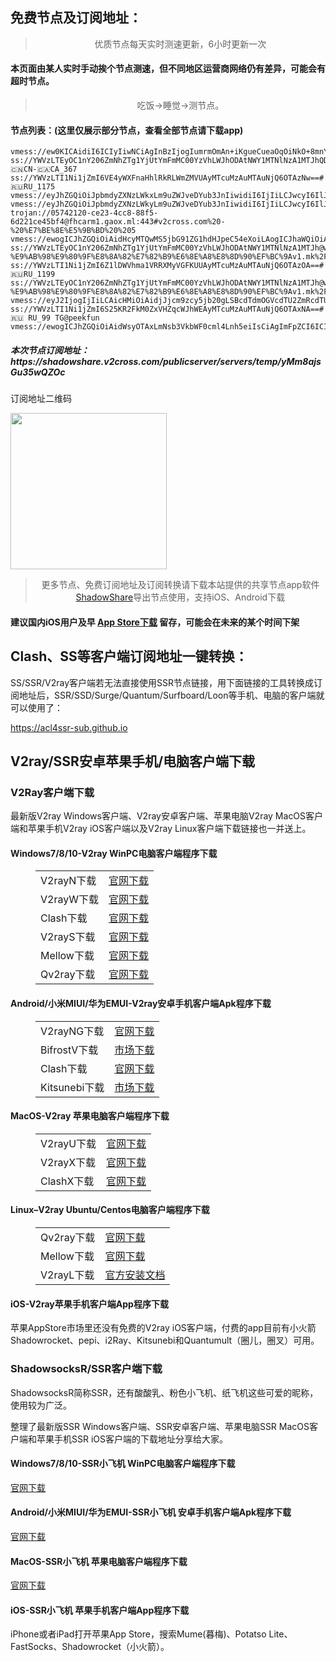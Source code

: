 
<h2>免费节点及订阅地址：</h2>
<blockquote>
<p style="text-align: center;">优质节点每天实时测速更新，6小时更新一次</p>
</blockquote>
<h4>本页面由某人实时手动挨个节点测速，但不同地区运营商网络仍有差异，可能会有超时节点。</h4>
<blockquote>
<p style="text-align: center;">吃饭->睡觉->测节点。</p>
</blockquote>
<h4>节点列表：(这里仅展示部分节点，查看全部节点请下载app)</h4>

```ss://YWVzLTEyOC1nY206ZmNhZTg1YjUtYmFmMC00YzVhLWJhODAtNWY1MTNlNzA1MTJh@w2.v2mmy.xyz:44825#CN-%E9%AB%98%E9%80%9F%E8%8A%82%E7%82%B9%E6%8E%A8%E8%8D%90%EF%BC%9Av1.mk%2Fvip
vmess://ew0KICAidiI6ICIyIiwNCiAgInBzIjogIumrmOmAn+iKgueCueaOqOiNkO+8mnYyY3Jvc3MuY29tIiwNCiAgImFkZCI6ICJ2NS5zc3JzdWIuY29tIiwNCiAgInBvcnQiOiAiNDQzIiwNCiAgImlkIjogIjYyMGQ4MmE4LTIyYmEtNDk0NS05MGJhLWEyYmVkMWNkZTFkMiIsDQogICJhaWQiOiAiMCIsDQogICJzY3kiOiAiYXV0byIsDQogICJuZXQiOiAid3MiLA0KICAidHlwZSI6ICJub25lIiwNCiAgImhvc3QiOiAidjUuc3Nyc3ViLmNvbSIsDQogICJwYXRoIjogIi9hcGkvdjMvZG93bmxvYWQuZ2V0RmlsZSIsDQogICJ0bHMiOiAidGxzIiwNCiAgInNuaSI6ICIiLA0KICAiYWxwbiI6ICIiDQp9
ss://YWVzLTEyOC1nY206ZmNhZTg1YjUtYmFmMC00YzVhLWJhODAtNWY1MTNlNzA1MTJhQDE4My4yNDAuMTI0LjIwMDo0NDgyMw==#Relay_🇨🇳CN-🇨🇦CA_367
ss://YWVzLTI1Ni1jZmI6VE4yWXFnaHhlRkRLWmZMVUAyMTcuMzAuMTAuNjQ6OTAzNw==#🇷🇺RU_1175
vmess://eyJhZGQiOiJpbmdyZXNzLWkxLm9uZWJveDYub3JnIiwidiI6IjIiLCJwcyI6IlJlbGF5X/Cfh6jwn4ezQ04t8J+PgVpaXzM4MiIsInBvcnQiOjM4MjAxLCJpZCI6Ijc5Mzg2Njg1LTE2ZGEtMzI3Yy05ZTE0LWFhNmQ3MDJkODZiYyIsImFpZCI6IjEiLCJuZXQiOiJ3cyIsInR5cGUiOiIiLCJob3N0Ijoid3d3Lml2cG5wcm8ubmV0IiwicGF0aCI6Ii9obHMvY2N0djVwaGQubTN1OCIsInRscyI6IiJ9
vmess://eyJhZGQiOiJpbmdyZXNzLWkyLm9uZWJveDYub3JnIiwidiI6IjIiLCJwcyI6IlJlbGF5X/Cfh6jwn4ezQ04t8J+PgVpaXzM4NSIsInBvcnQiOjM4MTA0LCJpZCI6Ijc5Mzg2Njg1LTE2ZGEtMzI3Yy05ZTE0LWFhNmQ3MDJkODZiYyIsImFpZCI6IjEiLCJuZXQiOiJ3cyIsInR5cGUiOiIiLCJob3N0Ijoid3d3Lml2cG5wcm8ubmV0IiwicGF0aCI6Ii9obHMvY2N0djVwaGQubTN1OCIsInRscyI6IiJ9
trojan://05742120-ce23-4cc8-88f5-6d221ce45bf4@fhcarm1.gaox.ml:443#v2cross.com%20-%20%E7%BE%8E%E5%9B%BD%20%205
vmess://ewogICJhZGQiOiAidHcyMTQwMS5jbG91ZG1hdHJpeC54eXoiLAogICJhaWQiOiAiMiIsCiAgImhvc3QiOiAiIiwKICAiaWQiOiAiNDc5YTlkYmMtYjg5Ni0zZmM3LThmNjgtYzI2YzkyZjNhZTJhIiwKICAibmV0IjogIndzIiwKICAicGF0aCI6ICIvaGxzL2NjdHY1cGhkLm0zdTgiLAogICJwb3J0IjogIjIxNDAxIiwKICAicHMiOiAi5Lit5Zu9LeWPsOa5vjfjgJAxeOOAkSIsCiAgInNlY3VyaXR5IjogImF1dG8iLAogICJ0bHMiOiAiIiwKICAidHlwZSI6ICIiLAogICJ1cmxfZ3JvdXAiOiAiZ2l0bGFi8J+QuSIsCiAgInYiOiAiMiIKfQ==
ss://YWVzLTEyOC1nY206ZmNhZTg1YjUtYmFmMC00YzVhLWJhODAtNWY1MTNlNzA1MTJh@w2.v2mmy.xyz:44826#CN-%E9%AB%98%E9%80%9F%E8%8A%82%E7%82%B9%E6%8E%A8%E8%8D%90%EF%BC%9Av1.mk%2Fvip
ss://YWVzLTI1Ni1jZmI6Z1lDWVhma1VRRXMyVGFKUUAyMTcuMzAuMTAuNjQ6OTAzOA==#🇷🇺RU_1199
ss://YWVzLTEyOC1nY206ZmNhZTg1YjUtYmFmMC00YzVhLWJhODAtNWY1MTNlNzA1MTJh@w3.v2mmy.xyz:44817#CN-%E9%AB%98%E9%80%9F%E8%8A%82%E7%82%B9%E6%8E%A8%E8%8D%90%EF%BC%9Av1.mk%2Fvip
vmess://eyJ2IjogIjIiLCAicHMiOiAidjJjcm9zcy5jb20gLSBcdTdmOGVcdTU2ZmRcdTUyYTBcdTUyMjlcdTc5OGZcdTVjM2NcdTRlOWFcdTVkZGVcdTZkMWJcdTY3NDlcdTc3ZjZDaG9vcGFcdTY1NzBcdTYzNmVcdTRlMmRcdTVmYzMgNCIsICJhZGQiOiAiNDUuNzYuMTczLjI1MCIsICJwb3J0IjogIjY1MzQwIiwgInR5cGUiOiAibm9uZSIsICJpZCI6ICJiNjIwZDc4YS1kM2E3LTQ5NmYtYWYzMi01NjUxODU0NzNlYjgiLCAiYWlkIjogIjAiLCAibmV0IjogIndzIiwgInBhdGgiOiAiLzVDaTNoNllCLyIsICJob3N0IjogIiIsICJ0bHMiOiAiIn0=
ss://YWVzLTI1Ni1jZmI6S25KR2FkM0ZxVHZqcWJhWEAyMTcuMzAuMTAuNjQ6OTAxNA==#🇷🇺 RU_99 TG@peekfun
vmess://ewogICJhZGQiOiAidWsyOTAxLmNsb3VkbWF0cml4Lnh5eiIsCiAgImFpZCI6ICIyIiwKICAiaG9zdCI6ICIiLAogICJpZCI6ICI0NzlhOWRiYy1iODk2LTNmYzctOGY2OC1jMjZjOTJmM2FlMmEiLAogICJuZXQiOiAid3MiLAogICJwYXRoIjogIi9obHMvY2N0djVwaGQubTN1OCIsCiAgInBvcnQiOiAiMjkwMSIsCiAgInBzIjogIuiLseWbvS3kvKbmlaYx44CQMXjjgJEiLAogICJzZWN1cml0eSI6ICJhdXRvIiwKICAidGxzIjogIiIsCiAgInR5cGUiOiAiIiwKICAidXJsX2dyb3VwIjogImdpdGxhYvCfkLkiLAogICJ2IjogIjIiCn0=
```
<h5>本次节点订阅地址：https://shadowshare.v2cross.com/publicserver/servers/temp/yMm8ajsGu35wQZOc</h5>
<p>订阅地址二维码</p>
<img src='http://shadowshare.v2cross.com/qrcode.png' width=250 height=250>
<blockquote style='text-align: center;'>更多节点、免费订阅地址及订阅转换请下载本站提供的共享节点app软件<a href='https://shadowshare.v2cross.com'>ShadowShare</a>导出节点使用，支持iOS、Android下载</blockquote>
<h4>建议国内iOS用户及早 <a href='https://apps.apple.com/cn/app/shadowshare/id1612647259'>App Store下载</a> 留存，可能会在未来的某个时间下架</h4>

<div class="nv-content-wrap entry-content">
<h2>Clash、SS等客户端订阅地址一键转换：</h2>
<p>SS/SSR/V2ray客户端若无法直接使用SSR节点链接，用下面链接的工具转换成订阅地址后，SSR/SSD/Surge/Quantum/Surfboard/Loon等手机、电脑的客户端就可以使用了：</p>
<p><a href="https://acl4ssr-sub.github.io" target="_blank" rel="noreferrer noopener nofollow">https://acl4ssr-sub.github.io</a></p>
<h2>V2ray/SSR安卓苹果手机/电脑客户端下载</h2>
<h3>V2Ray客户端下载</h3>
<p>最新版V2ray Windows客户端、V2ray安卓客户端、苹果电脑V2ray MacOS客户端和苹果手机V2ray iOS客户端以及V2ray Linux客户端下载链接也一并送上。</p>
<h4>Windows7/8/10-<strong>V2ray WinPC电脑客户端</strong>程序下载</h4>
<figure class="wp-block-table alignwide is-style-stripes"><table><tbody><tr><td>V2rayN下载</td><td><a href="https://github.com/2dust/v2rayN/releases" target="_blank" rel="noreferrer noopener">官网下载</a></td></tr><tr><td>V2rayW下载</td><td><a href="https://github.com/Cenmrev/V2RayW/releases" target="_blank" rel="noreferrer noopener">官网下载</a></td></tr><tr><td>Clash下载</td><td><a href="https://github.com/Fndroid/clash_for_windows_pkg/releases" target="_blank" rel="noreferrer noopener">官网下载</a></td></tr><tr><td>V2rayS下载</td><td><a href="https://github.com/Shinlor/V2RayS/releases" target="_blank" rel="noreferrer noopener">官网下载</a></td></tr><tr><td>Mellow下载</td><td><a href="https://github.com/mellow-io/mellow/releases" target="_blank" rel="noreferrer noopener">官网下载</a></td></tr><tr><td>Qv2ray下载</td><td><a href="https://github.com/Qv2ray/Qv2ray" target="_blank" rel="noreferrer noopener">官网下载</a></td></tr></tbody></table></figure>
<h4><strong>Android/小米MIUI/华为EMUI-V2ray安卓手机客户端</strong>Apk程序下载</h4>
<figure class="wp-block-table alignwide is-style-stripes"><table><tbody><tr><td>V2rayNG下载</td><td><a href="https://github.com/2dust/v2rayNG/releases" target="_blank" rel="noreferrer noopener">官网下载</a></td></tr><tr><td>BifrostV下载</td><td><a rel="noreferrer noopener" href="https://www.appsapk.com/downloading/latest/com.github.dawndiy.bifrostv-0.6.8.apk" target="_blank">市场下载</a></td></tr><tr><td>Clash下载</td><td><a href="https://github.com/Kr328/ClashForAndroid/releases" target="_blank" rel="noreferrer noopener">官网下载</a></td></tr><tr><td>Kitsunebi下载</td><td><a rel="noreferrer noopener" href="https://apkpure.com/kitsunebi/fun.kitsunebi.kitsunebi4android" target="_blank">市场下载</a></td></tr></tbody></table></figure>
<h4><strong>MacOS-V2ray <strong>苹果电脑</strong>客户端</strong>程序下载</h4>
<figure class="wp-block-table alignwide is-style-stripes"><table><tbody><tr><td>V2rayU下载</td><td><a href="https://github.com/yanue/V2rayU/releases" target="_blank" rel="noreferrer noopener">官网下载</a></td></tr><tr><td>V2rayX下载</td><td><a href="https://github.com/Cenmrev/V2RayX/releases" target="_blank" rel="noreferrer noopener">官网下载</a></td></tr><tr><td>ClashX下载</td><td><a href="https://github.com/yichengchen/clashX/releases" target="_blank" rel="noreferrer noopener">官网下载</a></td></tr></tbody></table></figure>
<h4><strong>Linux</strong>–<strong>V2ray Ubuntu/Centos电脑客户端</strong>程序下载</h4>
<figure class="wp-block-table alignwide is-style-stripes"><table><tbody><tr><td>Qv2ray下载</td><td><a href="https://github.com/Qv2ray/Qv2ray" target="_blank" rel="noreferrer noopener">官网下载</a></td></tr><tr><td>Mellow下载</td><td><a href="https://github.com/mellow-io/mellow/releases" target="_blank" rel="noreferrer noopener">官网下载</a></td></tr><tr><td>V2rayL下载</td><td><a rel="noreferrer noopener" href="https://github.com/jiangxufeng/v2rayL" target="_blank">官方安装文档</a></td></tr></tbody></table></figure>
<h4>iOS-<strong>V2ray苹果<strong>手机客户端</strong>App程序</strong>下载</h4>
<p>苹果AppStore市场里还没有免费的V2ray iOS客户端，付费的app目前有小火箭Shadowrocket、pepi、i2Ray、Kitsunebi和Quantumult（圈儿，圈叉）可用。</p>
<h3>ShadowsocksR/SSR客户端下载</h3>
<p>ShadowsocksR简称SSR，还有酸酸乳、粉色小飞机、纸飞机这些可爱的昵称，使用较为广泛。</p>
<p>整理了最新版SSR Windows客户端、SSR安卓客户端、苹果电脑SSR MacOS客户端和苹果手机SSR iOS客户端的下载地址分享给大家。</p>
<h4><strong>Windows7/8/10-<strong>SSR小飞机 WinPC电脑客户端</strong>程序下载</strong></h4>
<p><a rel="noreferrer noopener" href="https://github.com/shadowsocksrr/shadowsocksr-csharp/releases" target="_blank">官网下载</a></p>
<h4><strong><strong>Android/小米MIUI/华为EMUI-SSR小飞机 安卓手机客户端</strong>Apk程序下载</strong></h4>
<p><a rel="noreferrer noopener" href="https://github.com/shadowsocksrr/shadowsocksr-android/releases" target="_blank">官网下载</a></p>
<h4><strong><strong>MacOS-SSR小飞机 苹果电脑客户端</strong>程序下载</strong></h4>
<p><a href="https://github.com/qinyuhang/ShadowsocksX-NG-R/releases" target="_blank" rel="noreferrer noopener">官网下载</a></p>
<h4><strong>iOS-<strong>SSR小飞机 苹果手机客户端App程序</strong></strong>下载</h4>
<p>iPhone或者iPad打开苹果App Store，搜索Mume(暮梅)、Potatso Lite、FastSocks、Shadowrocket（小火箭）。</p>
